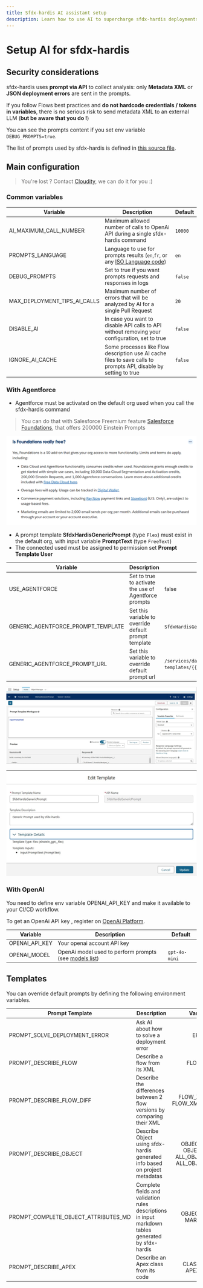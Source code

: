 ```yaml
---
title: Sfdx-hardis AI assistant setup
description: Learn how to use AI to supercharge sfdx-hardis deployments
---
```

<!-- markdownlint-disable MD013 -->

# Setup AI for sfdx-hardis

## Security considerations

sfdx-hardis uses **prompt via API** to collect analysis: only **Metadata XML** or **JSON deployment errors** are sent in the prompts.

If you follow Flows best practices and **do not hardcode credentials / tokens in variables**, there is no serious risk to send metadata XML to an external LLM (**but be aware that you do !**)

You can see the prompts content if you set env variable `DEBUG_PROMPTS=true`.

The list of prompts used by sfdx-hardis is defined in [this source file](https://github.com/hardisgroupcom/sfdx-hardis/blob/main/src/common/aiProvider/promptTemplates.ts).

## Main configuration

> You're lost ? Contact [Cloudity](https://cloudity.com/#form), we can do it for you :)

### Common variables

| Variable                     | Description                                                                                                                               | Default |
|------------------------------|-------------------------------------------------------------------------------------------------------------------------------------------|---------|
| AI_MAXIMUM_CALL_NUMBER       | Maximum allowed number of calls to OpenAi API during a single sfdx-hardis command                                                         | `10000` |
| PROMPTS_LANGUAGE             | Language to use for prompts results (`en`,`fr`, or any [ISO Language code](https://en.wikipedia.org/wiki/List_of_ISO_639_language_codes)) | `en`    |
| DEBUG_PROMPTS                | Set to true if you want prompts requests and responses in logs                                                                            | `false` |
| MAX_DEPLOYMENT_TIPS_AI_CALLS | Maximum number of errors that will be analyzed by AI for a single Pull Request                                                            | `20`    |
| DISABLE_AI                   | In case you want to disable API calls to API without removing your configuration, set to true                                             | `false` |
| IGNORE_AI_CACHE              | Some processes like Flow description use AI cache files to save calls to prompts API, disable by setting to true                          | `false` |

### With Agentforce

- Agentforce must be activated on the default org used when you call the sfdx-hardis command

> You can do that with Salesforce Freemium feature [Salesforce Foundations](https://www.salesforce.com/crm/foundations/), that offers 200000 Einstein Prompts

![Salesforce Foundations free tier](assets/images/foundations.png)

- A prompt template **SfdxHardisGenericPrompt** (type `Flex`) must exist in the default org, with input variable **PromptText** (type `FreeText`)
- The connected used must be assigned to permission set **Prompt Template User**

| Variable                           | Description                                           | Default                                                                                                        |
|------------------------------------|-------------------------------------------------------|----------------------------------------------------------------------------------------------------------------|
| USE_AGENTFORCE                     | Set to true to activate the use of Agentforce prompts | false                                                                                                          |
| GENERIC_AGENTFORCE_PROMPT_TEMPLATE | Set this variable to override default prompt template | `SfdxHardisGenericPrompt`                                                                                      |
| GENERIC_AGENTFORCE_PROMPT_URL      | Set this variable to override default prompt url      | `/services/data/v{{API_VERSION}}/einstein/prompt-templates/{{GENERIC_AGENTFORCE_PROMPT_TEMPLATE}}/generations` |

![](assets/images//screenshot-agentforce-config-1.jpg)

![](assets/images//screenshot-agentforce-config-2.jpg)

### With OpenAI

You need to define env variable OPENAI_API_KEY and make it available to your CI/CD workflow.

To get an OpenAi API key , register on [OpenAi Platform](https://platform.openai.com/).

| Variable       | Description                                                                               | Default       |
|----------------|-------------------------------------------------------------------------------------------|---------------|
| OPENAI_API_KEY | Your openai account API key                                                               |               |
| OPENAI_MODEL   | OpenAi model used to perform prompts (see [models list](https://openai.com/api/pricing/)) | `gpt-4o-mini` |

## Templates

You can override default prompts by defining the following environment variables.

| Prompt Template                      | Description                                                                                         |                          Variables                          |
|--------------------------------------|-----------------------------------------------------------------------------------------------------|:-----------------------------------------------------------:|
| PROMPT_SOLVE_DEPLOYMENT_ERROR        | Ask AI about how to solve a deployment error                                                        |                            ERROR                            |
| PROMPT_DESCRIBE_FLOW                 | Describe a flow from its XML                                                                        |                          FLOW_XML                           |
| PROMPT_DESCRIBE_FLOW_DIFF            | Describe the differences between 2 flow versions by comparing their XML                             |               FLOW_XML_NEW, FLOW_XML_PREVIOUS               |
| PROMPT_DESCRIBE_OBJECT               | Describe Object using sfdx-hardis generated info based on project metadatas                         | OBJECT_NAME, OBJECT_XML, ALL_OBJECTS_LIST, ALL_OBJECT_LINKS |
| PROMPT_COMPLETE_OBJECT_ATTRIBUTES_MD | Complete fields and validation rules descriptions in input markdown tables generated by sfdx-hardis |                    OBJECT_NAME, MARKDOWN                    |
| PROMPT_DESCRIBE_APEX                 | Describe an Apex class from its code                                                                |                    CLASS_NAME, APEX_CODE                    |
